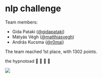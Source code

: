 # nlp challenge

Team members:

* Gida Pataki ([@gidapataki](https://github.com/gidapataki))
* Mátyás Végh ([@matthiasvegh](https://github.com/matthiasvegh))
* András Kucsma ([@r0mai](https://github.com/r0mai))

The team reached 1st place, with 1302 points.

the hypnotoad :clap: :clap: :clap: :clap:

[![](https://img.youtube.com/vi/64Qq31ucGy0/0.jpg)](https://www.youtube.com/watch?v=64Qq31ucGy0)
